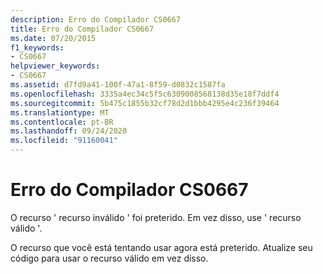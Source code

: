 ```yaml
---
description: Erro do Compilador CS0667
title: Erro do Compilador CS0667
ms.date: 07/20/2015
f1_keywords:
- CS0667
helpviewer_keywords:
- CS0667
ms.assetid: d7fd9a41-100f-47a1-8f59-d0832c1587fa
ms.openlocfilehash: 3335a4ec34c5f5c6309008568138d35e18f7ddf4
ms.sourcegitcommit: 5b475c1855b32cf78d2d1bbb4295e4c236f39464
ms.translationtype: MT
ms.contentlocale: pt-BR
ms.lasthandoff: 09/24/2020
ms.locfileid: "91160041"
---
```

# <a name="compiler-error-cs0667"></a>Erro do Compilador CS0667

O recurso ' recurso inválido ' foi preterido. Em vez disso, use ' recurso válido '.  
  
 O recurso que você está tentando usar agora está preterido. Atualize seu código para usar o recurso válido em vez disso.
